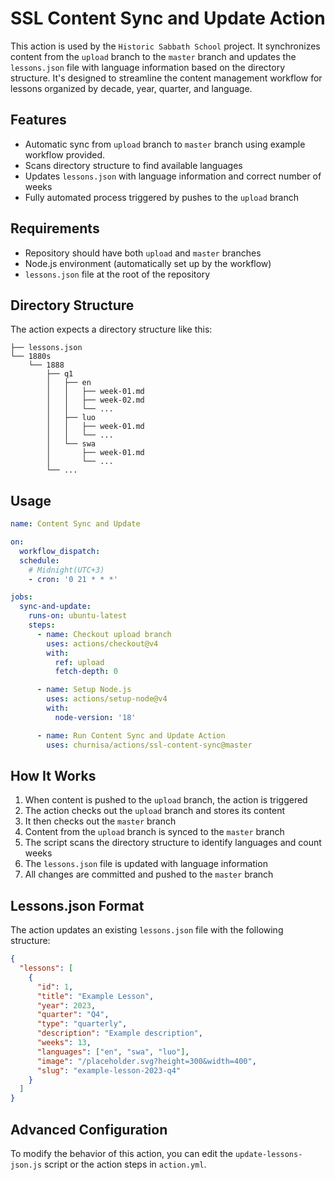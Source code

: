 # SSL Content Sync and Update Action

This action is used by the `Historic Sabbath School` project. It synchronizes content from the `upload` branch to the `master` branch and updates the `lessons.json` file with language information based on the directory structure. It's designed to streamline the content management workflow for lessons organized by decade, year, quarter, and language.

## Features

- Automatic sync from `upload` branch to `master` branch using example workflow provided.
- Scans directory structure to find available languages
- Updates `lessons.json` with language information and correct number of weeks
- Fully automated process triggered by pushes to the `upload` branch

## Requirements

- Repository should have both `upload` and `master` branches
- Node.js environment (automatically set up by the workflow)
- `lessons.json` file at the root of the repository

## Directory Structure

The action expects a directory structure like this:

```
├── lessons.json
└── 1880s
    └── 1888
        ├── q1
        │   ├── en
        │   │   ├── week-01.md
        │   │   ├── week-02.md
        │   │   └── ...
        │   ├── luo
        │   │   ├── week-01.md
        │   │   └── ...
        │   └── swa
        │       ├── week-01.md
        │       └── ...
        └── ...
```

## Usage

```yaml
name: Content Sync and Update

on:
  workflow_dispatch:
  schedule:
    # Midnight(UTC+3)
    - cron: '0 21 * * *' 

jobs:
  sync-and-update:
    runs-on: ubuntu-latest
    steps:
      - name: Checkout upload branch
        uses: actions/checkout@v4
        with:
          ref: upload
          fetch-depth: 0

      - name: Setup Node.js
        uses: actions/setup-node@v4
        with:
          node-version: '18'

      - name: Run Content Sync and Update Action
        uses: churnisa/actions/ssl-content-sync@master
```

## How It Works

1. When content is pushed to the `upload` branch, the action is triggered
2. The action checks out the `upload` branch and stores its content
3. It then checks out the `master` branch
4. Content from the `upload` branch is synced to the `master` branch
5. The script scans the directory structure to identify languages and count weeks
6. The `lessons.json` file is updated with language information
7. All changes are committed and pushed to the `master` branch

## Lessons.json Format

The action updates an existing `lessons.json` file with the following structure:

```json
{
  "lessons": [
    {
      "id": 1,
      "title": "Example Lesson",
      "year": 2023,
      "quarter": "Q4",
      "type": "quarterly",
      "description": "Example description",
      "weeks": 13,
      "languages": ["en", "swa", "luo"],
      "image": "/placeholder.svg?height=300&width=400",
      "slug": "example-lesson-2023-q4"
    }
  ]
}
```

## Advanced Configuration

To modify the behavior of this action, you can edit the `update-lessons-json.js` script or the action steps in `action.yml`.